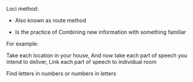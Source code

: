 Loci method: 


- Also known as route method

- Is the practice of Combining new information with something familiar 
 

For example:


Take each location in your house, And now take each part of speech you intend to deliver, Link each part of speech to individual room 

Find letters in numbers or numbers in letters